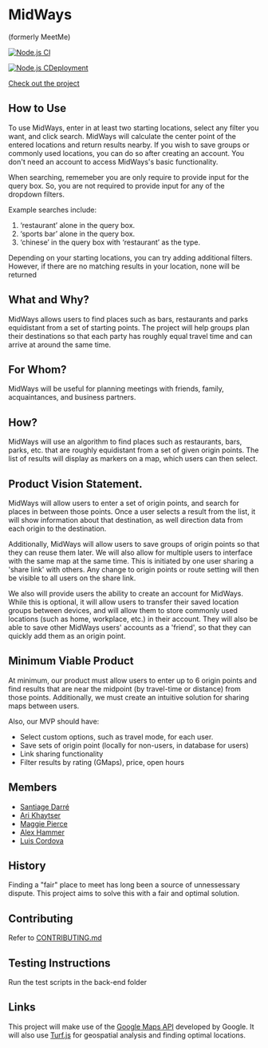 # MidWays
(formerly MeetMe)

[![Node.js CI](https://github.com/ajk745/project-setup-team-wilmington-circuit/actions/workflows/node.js.yml/badge.svg)](https://github.com/agile-dev-assignments/project-setup-team-wilmington-circuit/actions/workflows/node.js.yml)

[![Node.js CDeployment](https://github.com/ajk745/project-setup-team-wilmington-circuit/actions/workflows/deploy.yml/badge.svg)](https://github.com/agile-dev-assignments/project-setup-team-wilmington-circuit/actions/workflows/deploy.yml)

[Check out the project](https://midways-dev-f2apmcgehq-uc.a.run.app/)

## How to Use
To use MidWays, enter in at least two starting locations, select any filter you want, and click search. MidWays will calculate the center point of the entered locations and return results nearby. If you wish to save groups or commonly used locations, you can do so after creating an account. You don't need an account to access MidWays's basic functionality.

When searching, rememeber you are only require to provide input for the query box. So, you are not required to provide input for any of the dropdown filters. 

Example searches include:

1) ‘restaurant’ alone in the query box. 
2)  ‘sports bar’ alone in the query box.
3) ‘chinese’ in the query box with ‘restaurant’ as the type.

Depending on your starting locations, you can try adding additional filters. However, if there are no matching results in your location, none will be returned

## What and Why?
MidWays allows users to find places such as bars, restaurants and parks equidistant from a set of starting points. The project will help groups plan their destinations so that each party has roughly equal travel time and can arrive at around the same time. 

## For Whom?
MidWays will be useful for planning meetings with friends, family, acquaintances, and business partners. 

## How?
MidWays will use an algorithm to find places such as restaurants, bars, parks, etc. that are roughly equidistant from a set of given origin points. The list of results will display as markers on a map, which users can then select. 

## Product Vision Statement. 
MidWays will allow users to enter a set of origin points, and search for places in between those points. Once a user selects a result from the list, it will show information about that destination, as well direction data from each origin to the destination. 

Additionally, MidWays will allow users to save groups of origin points so that they can reuse them later. We will also allow for multiple users to interface with the same map at the same time. This is initiated by one user sharing a 'share link' with others. Any change to origin points or route setting will then be visible to all users on the share link.

We also will provide users the ability to create an account for MidWays. While this is optional, it will allow users to transfer their saved location groups between devices, and will allow them to store commonly used locations (such as home, workplace, etc.) in their account. They will also be able to save other MidWays users' accounts as a 'friend', so that they can quickly add them as an origin point.

## Minimum Viable Product
At minimum, our product must allow users to enter up to 6 origin points and find results that are near the midpoint (by travel-time or distance) from those points. Additionally, we must create an intuitive solution for sharing maps between users.

Also, our MVP should have:
- Select custom options, such as travel mode, for each user. 
- Save sets of origin point (locally for non-users, in database for users)
- Link sharing functionality
- Filter results by rating (GMaps), price, open hours

## Members
- [Santiage Darré](https://github.com/sdarre)
- [Ari Khaytser](https://github.com/ajk745) 
- [Maggie Pierce](https://github.com/m-ggie) 
- [Alex Hammer](https://github.com/ah4597) 
- [Luis Cordova](https://github.com/LGCX) 

## History
Finding a "fair" place to meet has long been a source of unnessessary dispute. This project aims to solve this with a fair and optimal solution. 

## Contributing
Refer to [CONTRIBUTING.md](./CONTRIBUTING.md)

## Testing Instructions
Run the test scripts in the back-end folder

## Links
This project will make use of the [Google Maps API](https://developers.google.com/maps/documentation/javascript/overview) developed by Google. It will also use [Turf.js](https://turfjs.org/) for geospatial analysis and finding optimal locations.
